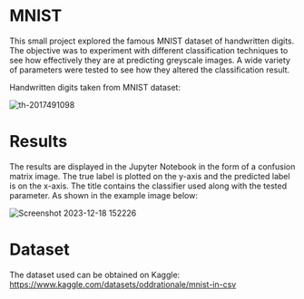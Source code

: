 # MNIST
This small project explored the famous MNIST dataset of handwritten digits. The objective was to experiment with different classification techniques to see how effectively they are at predicting greyscale images. A wide variety of parameters were tested to see how they altered the classification result. 



Handwritten digits taken from MNIST dataset:

![th-2017491098](https://github.com/TommyAK/mnist/assets/35144580/efad785c-2fc6-45f1-9394-d23881db3b5a)

# Results

The results are displayed in the Jupyter Notebook in the form of a confusion matrix image. The true label is plotted on the y-axis and the predicted label is on the x-axis. The title contains the classifier used along with the tested parameter. As shown in the example image below:

![Screenshot 2023-12-18 152226](https://github.com/TommyAK/mnist/assets/35144580/c13828fe-ad01-445f-8e15-6326dab5740d)


# Dataset

The dataset used can be obtained on Kaggle: https://www.kaggle.com/datasets/oddrationale/mnist-in-csv 
